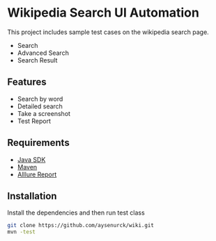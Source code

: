# Wikipedia Search UI Automation
This project includes sample test cases on the wikipedia search page.
- Search
- Advanced Search
- Search Result

## Features
- Search by word
- Detailed search
- Take a screenshot
- Test Report

## Requirements

- [Java SDK](https://www.oracle.com/java/technologies/downloads/)
- [Maven](https://maven.apache.org/)
- [Alllure Report](https://docs.qameta.io/allure-report/)

## Installation

Install the dependencies and then run test class


```sh
git clone https://github.com/aysenurck/wiki.git
mvn -test
```

